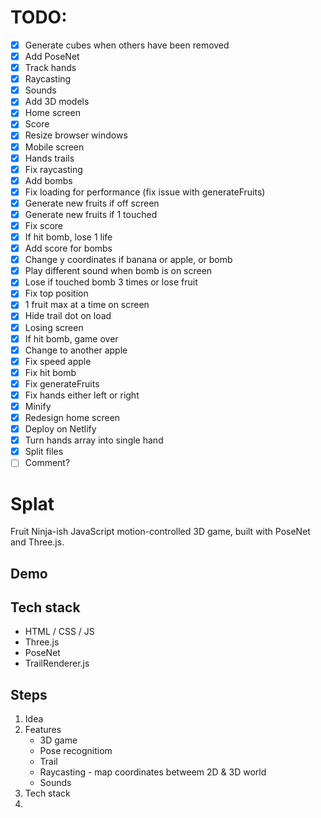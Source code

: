 # TODO:

- [x] Generate cubes when others have been removed
- [x] Add PoseNet
- [x] Track hands
- [x] Raycasting
- [x] Sounds
- [x] Add 3D models
- [x] Home screen
- [x] Score
- [x] Resize browser windows
- [x] Mobile screen
- [x] Hands trails
- [x] Fix raycasting
- [x] Add bombs
- [x] Fix loading for performance (fix issue with generateFruits)
- [x] Generate new fruits if off screen
- [x] Generate new fruits if 1 touched
- [x] Fix score
- [x] If hit bomb, lose 1 life
- [x] Add score for bombs
- [x] Change y coordinates if banana or apple, or bomb
- [x] Play different sound when bomb is on screen
- [x] Lose if touched bomb 3 times or lose fruit
- [x] Fix top position
- [x] 1 fruit max at a time on screen
- [x] Hide trail dot on load
- [x] Losing screen
- [x] If hit bomb, game over
- [x] Change to another apple
- [x] Fix speed apple
- [x] Fix hit bomb
- [x] Fix generateFruits
- [x] Fix hands either left or right
- [x] Minify
- [x] Redesign home screen
- [x] Deploy on Netlify
- [x] Turn hands array into single hand
- [x] Split files
- [ ] Comment?

# Splat

Fruit Ninja-ish JavaScript motion-controlled 3D game, built with PoseNet and Three.js.

## Demo

## Tech stack

- HTML / CSS / JS
- Three.js
- PoseNet
- TrailRenderer.js

## Steps

1. Idea
2. Features
   - 3D game
   - Pose recognitiom
   - Trail
   - Raycasting - map coordinates betweem 2D & 3D world
   - Sounds
3. Tech stack
4.
